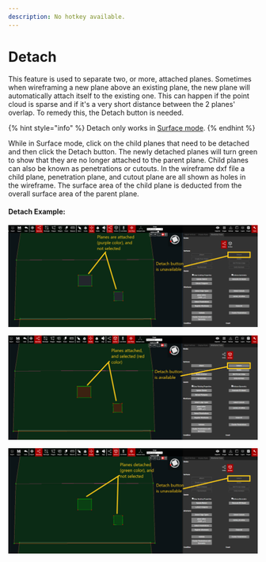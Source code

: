 ```yaml
---
description: No hotkey available.
---
```


# Detach

This feature is used to separate two, or more, attached planes. Sometimes when wireframing a new plane above an existing plane, the new plane will automatically attach itself to the existing one. This can happen if the point cloud is sparse and if it's a very short distance between the 2 planes' overlap. To remedy this, the Detach button is needed.

{% hint style="info" %}
Detach only works in [Surface mode](../../mode.md).
{% endhint %}

While in Surface mode, click on the child planes that need to be detached and then click the Detach button. The newly detached planes will turn green to show that they are no longer attached to the parent plane. Child planes can also be known as penetrations or cutouts. In the wireframe dxf file a child plane, penetration plane, and cutout plane are all shown as holes in the wireframe. The surface area of the child plane is deducted from the overall surface area of the parent plane.

#### Detach Example:

![](../../.gitbook/assets/53042-planes-attached-and-not-selected.png)

![](../../.gitbook/assets/53042-planes-attached-and-selected.png)

![](../../.gitbook/assets/53042-planes-detached-and-not-selected.png)

